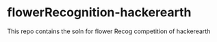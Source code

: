 # flowerRecognition-hackerearth

This repo contains the soln for flower Recog competition of hackerearth
